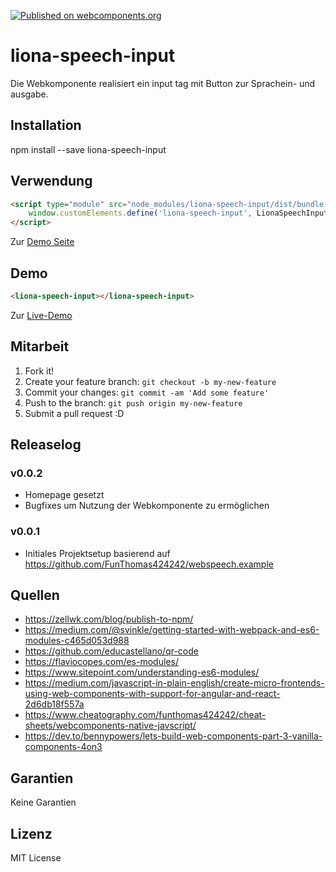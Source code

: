 [![Published on webcomponents.org](https://img.shields.io/badge/webcomponents.org-published-blue.svg)](https://www.webcomponents.org/element/liona-speech-input)

# liona-speech-input

Die Webkomponente realisiert ein input tag mit Button zur Sprachein- und ausgabe.

## Installation

npm install --save liona-speech-input

## Verwendung

```html
<script type="module" src="node_modules/liona-speech-input/dist/bundle.js">
    window.customElements.define('liona-speech-input', LionaSpeechInput);
</script>
```
Zur [Demo Seite](https://funthomas424242.github.io/liona/index.html)

## Demo

<!--
```
<custom-element-demo>
  <template>
    <link rel="import" href="docs/index.html">
    <next-code-block></next-code-block>
  </template>
</custom-element-demo>
```
-->
```html
<liona-speech-input></liona-speech-input>
```
Zur [Live-Demo](https://funthomas424242.github.io/liona-speech-input/)


## Mitarbeit

1. Fork it!
2. Create your feature branch: `git checkout -b my-new-feature`
3. Commit your changes: `git commit -am 'Add some feature'`
4. Push to the branch: `git push origin my-new-feature`
5. Submit a pull request :D

## Releaselog

### v0.0.2

* Homepage gesetzt
* Bugfixes um Nutzung der Webkomponente zu ermöglichen

### v0.0.1

* Initiales Projektsetup basierend auf https://github.com/FunThomas424242/webspeech.example

## Quellen

* https://zellwk.com/blog/publish-to-npm/
* https://medium.com/@svinkle/getting-started-with-webpack-and-es6-modules-c465d053d988
* https://github.com/educastellano/qr-code
* https://flaviocopes.com/es-modules/
* https://www.sitepoint.com/understanding-es6-modules/
* https://medium.com/javascript-in-plain-english/create-micro-frontends-using-web-components-with-support-for-angular-and-react-2d6db18f557a
* https://www.cheatography.com/funthomas424242/cheat-sheets/webcomponents-native-javscript/
* https://dev.to/bennypowers/lets-build-web-components-part-3-vanilla-components-4on3


## Garantien

Keine Garantien

## Lizenz

MIT License
